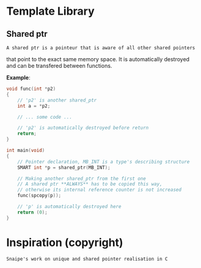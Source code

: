 
# Template Library
## Shared ptr
    A shared ptr is a pointeur that is aware of all other shared pointers
that point to the exact same memory space. It is automatically destroyed
and can be transfered between functions.

**Example**:
```c
void func(int *p2)
{
    // 'p2' is another shared_ptr
    int a = *p2;

    // ... some code ...

    // 'p2' is automatically destroyed before return
    return;
}

int main(void)
{
    // Pointer declaration, MB_INT is a type's describing structure
    SMART int *p = shared_ptr(MB_INT);

    // Making another shared_ptr from the first one
    // A shared ptr **ALWAYS** has to be copied this way,
    // otherwise its internal reference counter is not increased
    func(spcopy(p));

    // 'p' is automatically destroyed here
    return (0);
}
```

# Inspiration (copyright)
    Snaipe's work on unique and shared pointer realisation in C
